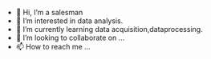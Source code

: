- 👋 Hi, I’m a salesman
- 👀 I’m interested in data analysis.
- 🌱 I’m currently learning data acquisition,dataprocessing.
- 💞️ I’m looking to collaborate on ...
- 📫 How to reach me ...

<!---
yang007GH/yang007GH is a ✨ special ✨ repository because its `README.md` (this file) appears on your GitHub profile.
You can click the Preview link to take a look at your changes.
--->
